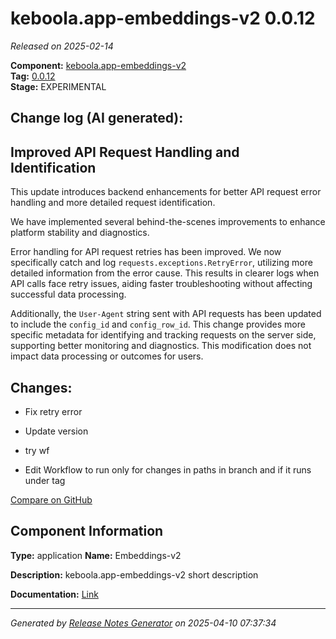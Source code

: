 #  keboola.app-embeddings-v2 0.0.12

_Released on 2025-02-14_

**Component:** [keboola.app-embeddings-v2](https://github.com/keboola/component-embeddings-v2)  
**Tag:** [0.0.12](https://github.com/keboola/component-embeddings-v2/releases/tag/0.0.12)  
**Stage:** EXPERIMENTAL


## Change log (AI generated):
## Improved API Request Handling and Identification
This update introduces backend enhancements for better API request error handling and more detailed request identification.

We have implemented several behind-the-scenes improvements to enhance platform stability and diagnostics.

Error handling for API request retries has been improved. We now specifically catch and log `requests.exceptions.RetryError`, utilizing more detailed information from the error cause. This results in clearer logs when API calls face retry issues, aiding faster troubleshooting without affecting successful data processing.

Additionally, the `User-Agent` string sent with API requests has been updated to include the `config_id` and `config_row_id`. This change provides more specific metadata for identifying and tracking requests on the server side, supporting better monitoring and diagnostics. This modification does not impact data processing or outcomes for users.



## Changes:



- Fix retry error 




- Update version 




- try wf 




- Edit Workflow to run only for changes in paths in branch and if it runs under tag 



[Compare on GitHub](https://github.com/keboola/component-embeddings-v2/compare/0.0.11...0.0.12)



## Component Information
**Type:** application
**Name:** Embeddings-v2

**Description:** keboola.app-embeddings-v2 short description


**Documentation:** [Link](https://github.com/keboola/component-embeddings-v2/blob/master/README.md)



---
_Generated by [Release Notes Generator](https://github.com/keboola/release-notes-generator)
on 2025-04-10 07:37:34_
